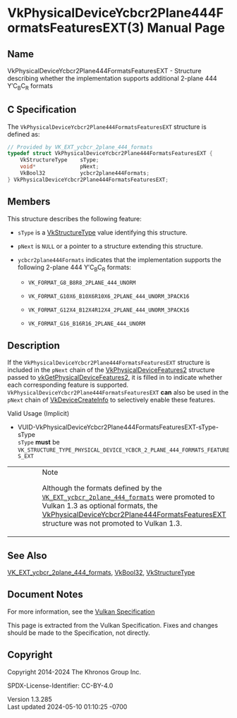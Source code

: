 # VkPhysicalDeviceYcbcr2Plane444FormatsFeaturesEXT(3) Manual Page

## Name

VkPhysicalDeviceYcbcr2Plane444FormatsFeaturesEXT - Structure describing
whether the implementation supports additional 2-plane 444
Y′C<sub>B</sub>C<sub>R</sub> formats



## <a href="#_c_specification" class="anchor"></a>C Specification

The `VkPhysicalDeviceYcbcr2Plane444FormatsFeaturesEXT` structure is
defined as:

``` c
// Provided by VK_EXT_ycbcr_2plane_444_formats
typedef struct VkPhysicalDeviceYcbcr2Plane444FormatsFeaturesEXT {
    VkStructureType    sType;
    void*              pNext;
    VkBool32           ycbcr2plane444Formats;
} VkPhysicalDeviceYcbcr2Plane444FormatsFeaturesEXT;
```

## <a href="#_members" class="anchor"></a>Members

This structure describes the following feature:

- `sType` is a [VkStructureType](https://registry.khronos.org/vulkan/specs/1.3-extensions/man/html/VkStructureType.html) value identifying
  this structure.

- `pNext` is `NULL` or a pointer to a structure extending this
  structure.

- <span id="features-ycbcr2plane444Formats"></span>
  `ycbcr2plane444Formats` indicates that the implementation supports the
  following 2-plane 444 Y′C<sub>B</sub>C<sub>R</sub> formats:

  - `VK_FORMAT_G8_B8R8_2PLANE_444_UNORM`

  - `VK_FORMAT_G10X6_B10X6R10X6_2PLANE_444_UNORM_3PACK16`

  - `VK_FORMAT_G12X4_B12X4R12X4_2PLANE_444_UNORM_3PACK16`

  - `VK_FORMAT_G16_B16R16_2PLANE_444_UNORM`

## <a href="#_description" class="anchor"></a>Description

If the `VkPhysicalDeviceYcbcr2Plane444FormatsFeaturesEXT` structure is
included in the `pNext` chain of the
[VkPhysicalDeviceFeatures2](https://registry.khronos.org/vulkan/specs/1.3-extensions/man/html/VkPhysicalDeviceFeatures2.html) structure
passed to
[vkGetPhysicalDeviceFeatures2](https://registry.khronos.org/vulkan/specs/1.3-extensions/man/html/vkGetPhysicalDeviceFeatures2.html), it is
filled in to indicate whether each corresponding feature is supported.
`VkPhysicalDeviceYcbcr2Plane444FormatsFeaturesEXT` **can** also be used
in the `pNext` chain of [VkDeviceCreateInfo](https://registry.khronos.org/vulkan/specs/1.3-extensions/man/html/VkDeviceCreateInfo.html) to
selectively enable these features.

Valid Usage (Implicit)

- <a
  href="#VUID-VkPhysicalDeviceYcbcr2Plane444FormatsFeaturesEXT-sType-sType"
  id="VUID-VkPhysicalDeviceYcbcr2Plane444FormatsFeaturesEXT-sType-sType"></a>
  VUID-VkPhysicalDeviceYcbcr2Plane444FormatsFeaturesEXT-sType-sType  
  `sType` **must** be
  `VK_STRUCTURE_TYPE_PHYSICAL_DEVICE_YCBCR_2_PLANE_444_FORMATS_FEATURES_EXT`

<table>
<colgroup>
<col style="width: 50%" />
<col style="width: 50%" />
</colgroup>
<tbody>
<tr class="odd">
<td class="icon"><em></em></td>
<td class="content">Note
<p>Although the formats defined by the <a
href="https://registry.khronos.org/vulkan/specs/1.3-extensions/man/html/VK_EXT_ycbcr_2plane_444_formats.html"><code>VK_EXT_ycbcr_2plane_444_formats</code></a>
were promoted to Vulkan 1.3 as optional formats, the <a
href="VkPhysicalDeviceYcbcr2Plane444FormatsFeaturesEXT.html">VkPhysicalDeviceYcbcr2Plane444FormatsFeaturesEXT</a>
structure was not promoted to Vulkan 1.3.</p></td>
</tr>
</tbody>
</table>

## <a href="#_see_also" class="anchor"></a>See Also

[VK_EXT_ycbcr_2plane_444_formats](https://registry.khronos.org/vulkan/specs/1.3-extensions/man/html/VK_EXT_ycbcr_2plane_444_formats.html),
[VkBool32](https://registry.khronos.org/vulkan/specs/1.3-extensions/man/html/VkBool32.html), [VkStructureType](https://registry.khronos.org/vulkan/specs/1.3-extensions/man/html/VkStructureType.html)

## <a href="#_document_notes" class="anchor"></a>Document Notes

For more information, see the <a
href="https://registry.khronos.org/vulkan/specs/1.3-extensions/html/vkspec.html#VkPhysicalDeviceYcbcr2Plane444FormatsFeaturesEXT"
target="_blank" rel="noopener">Vulkan Specification</a>

This page is extracted from the Vulkan Specification. Fixes and changes
should be made to the Specification, not directly.

## <a href="#_copyright" class="anchor"></a>Copyright

Copyright 2014-2024 The Khronos Group Inc.

SPDX-License-Identifier: CC-BY-4.0

Version 1.3.285  
Last updated 2024-05-10 01:10:25 -0700
